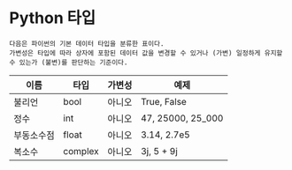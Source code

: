 Python 타입
===========
    다음은 파이썬의 기본 데이터 타입을 분류한 표이다.   
    가변성은 타입에 따라 상자에 포함된 데이터 값을 변경할 수 있거나 (가변) 일정하게 유지할 수 있는가 (불변)를 판단하는 기준이다.
|이름|타입|가변성|예제|
|----|----|-----|----|
|불리언|bool|아니오|True, False|
|정수|int|아니오|47, 25000, 25_000|
|부동소수점|float|아니오|3.14, 2.7e5|
|복소수|complex|아니오|3j, 5 + 9j|

